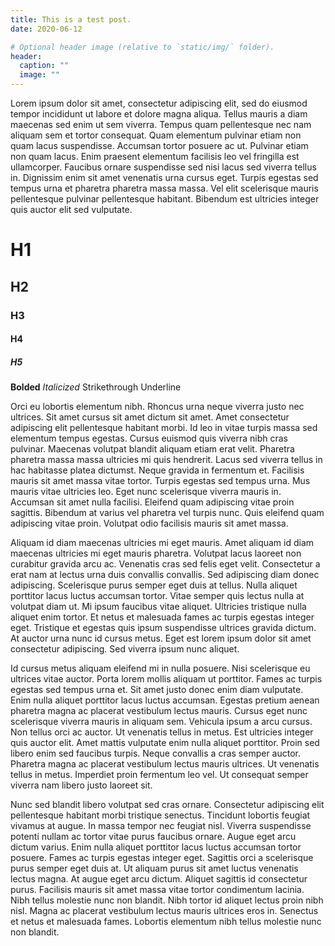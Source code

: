 ```yaml
---
title: This is a test post.
date: 2020-06-12

# Optional header image (relative to `static/img/` folder).
header:
  caption: ""
  image: ""
---
```

Lorem ipsum dolor sit amet, consectetur adipiscing elit, sed do eiusmod tempor incididunt ut labore et dolore magna aliqua. Tellus mauris a diam maecenas sed enim ut sem viverra. Tempus quam pellentesque nec nam aliquam sem et tortor consequat. Quam elementum pulvinar etiam non quam lacus suspendisse. Accumsan tortor posuere ac ut. Pulvinar etiam non quam lacus. Enim praesent elementum facilisis leo vel fringilla est ullamcorper. Faucibus ornare suspendisse sed nisi lacus sed viverra tellus in. Dignissim enim sit amet venenatis urna cursus eget. Turpis egestas sed tempus urna et pharetra pharetra massa massa. Vel elit scelerisque mauris pellentesque pulvinar pellentesque habitant. Bibendum est ultricies integer quis auctor elit sed vulputate.

# H1
## H2
### H3
#### H4
##### H5

**Bolded**
*Italicized*
Strikethrough
Underline

Orci eu lobortis elementum nibh. Rhoncus urna neque viverra justo nec ultrices. Sit amet cursus sit amet dictum sit amet. Amet consectetur adipiscing elit pellentesque habitant morbi. Id leo in vitae turpis massa sed elementum tempus egestas. Cursus euismod quis viverra nibh cras pulvinar. Maecenas volutpat blandit aliquam etiam erat velit. Pharetra pharetra massa massa ultricies mi quis hendrerit. Lacus sed viverra tellus in hac habitasse platea dictumst. Neque gravida in fermentum et. Facilisis mauris sit amet massa vitae tortor. Turpis egestas sed tempus urna. Mus mauris vitae ultricies leo. Eget nunc scelerisque viverra mauris in. Accumsan sit amet nulla facilisi. Eleifend quam adipiscing vitae proin sagittis. Bibendum at varius vel pharetra vel turpis nunc. Quis eleifend quam adipiscing vitae proin. Volutpat odio facilisis mauris sit amet massa.

Aliquam id diam maecenas ultricies mi eget mauris. Amet aliquam id diam maecenas ultricies mi eget mauris pharetra. Volutpat lacus laoreet non curabitur gravida arcu ac. Venenatis cras sed felis eget velit. Consectetur a erat nam at lectus urna duis convallis convallis. Sed adipiscing diam donec adipiscing. Scelerisque purus semper eget duis at tellus. Nulla aliquet porttitor lacus luctus accumsan tortor. Vitae semper quis lectus nulla at volutpat diam ut. Mi ipsum faucibus vitae aliquet. Ultricies tristique nulla aliquet enim tortor. Et netus et malesuada fames ac turpis egestas integer eget. Tristique et egestas quis ipsum suspendisse ultrices gravida dictum. At auctor urna nunc id cursus metus. Eget est lorem ipsum dolor sit amet consectetur adipiscing. Sed viverra ipsum nunc aliquet.

Id cursus metus aliquam eleifend mi in nulla posuere. Nisi scelerisque eu ultrices vitae auctor. Porta lorem mollis aliquam ut porttitor. Fames ac turpis egestas sed tempus urna et. Sit amet justo donec enim diam vulputate. Enim nulla aliquet porttitor lacus luctus accumsan. Egestas pretium aenean pharetra magna ac placerat vestibulum lectus mauris. Cursus eget nunc scelerisque viverra mauris in aliquam sem. Vehicula ipsum a arcu cursus. Non tellus orci ac auctor. Ut venenatis tellus in metus. Est ultricies integer quis auctor elit. Amet mattis vulputate enim nulla aliquet porttitor. Proin sed libero enim sed faucibus turpis. Neque convallis a cras semper auctor. Pharetra magna ac placerat vestibulum lectus mauris ultrices. Ut venenatis tellus in metus. Imperdiet proin fermentum leo vel. Ut consequat semper viverra nam libero justo laoreet sit.

Nunc sed blandit libero volutpat sed cras ornare. Consectetur adipiscing elit pellentesque habitant morbi tristique senectus. Tincidunt lobortis feugiat vivamus at augue. In massa tempor nec feugiat nisl. Viverra suspendisse potenti nullam ac tortor vitae purus faucibus ornare. Augue eget arcu dictum varius. Enim nulla aliquet porttitor lacus luctus accumsan tortor posuere. Fames ac turpis egestas integer eget. Sagittis orci a scelerisque purus semper eget duis at. Ut aliquam purus sit amet luctus venenatis lectus magna. At augue eget arcu dictum. Aliquet sagittis id consectetur purus. Facilisis mauris sit amet massa vitae tortor condimentum lacinia. Nibh tellus molestie nunc non blandit. Nibh tortor id aliquet lectus proin nibh nisl. Magna ac placerat vestibulum lectus mauris ultrices eros in. Senectus et netus et malesuada fames. Lobortis elementum nibh tellus molestie nunc non blandit.
